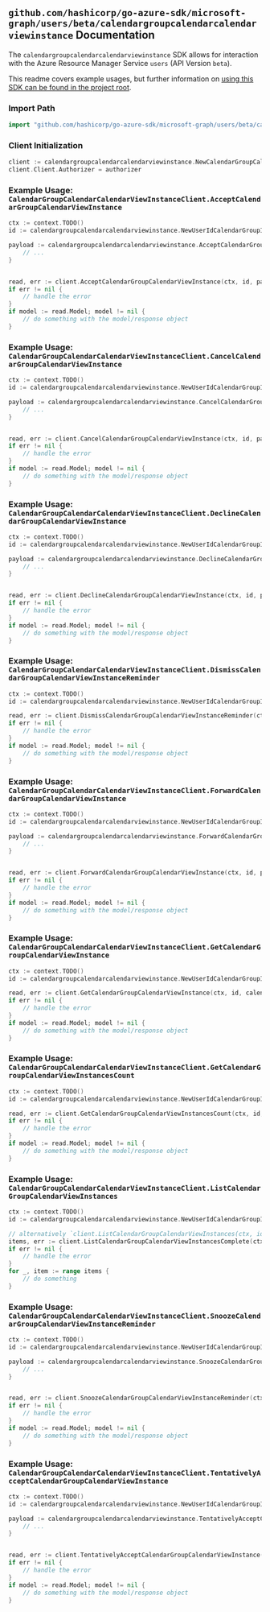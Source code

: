 
## `github.com/hashicorp/go-azure-sdk/microsoft-graph/users/beta/calendargroupcalendarcalendarviewinstance` Documentation

The `calendargroupcalendarcalendarviewinstance` SDK allows for interaction with the Azure Resource Manager Service `users` (API Version `beta`).

This readme covers example usages, but further information on [using this SDK can be found in the project root](https://github.com/hashicorp/go-azure-sdk/tree/main/docs).

### Import Path

```go
import "github.com/hashicorp/go-azure-sdk/microsoft-graph/users/beta/calendargroupcalendarcalendarviewinstance"
```


### Client Initialization

```go
client := calendargroupcalendarcalendarviewinstance.NewCalendarGroupCalendarCalendarViewInstanceClientWithBaseURI("https://management.azure.com")
client.Client.Authorizer = authorizer
```


### Example Usage: `CalendarGroupCalendarCalendarViewInstanceClient.AcceptCalendarGroupCalendarViewInstance`

```go
ctx := context.TODO()
id := calendargroupcalendarcalendarviewinstance.NewUserIdCalendarGroupIdCalendarIdCalendarViewIdInstanceID("userIdValue", "calendarGroupIdValue", "calendarIdValue", "eventIdValue", "eventId1Value")

payload := calendargroupcalendarcalendarviewinstance.AcceptCalendarGroupCalendarViewInstanceRequest{
	// ...
}


read, err := client.AcceptCalendarGroupCalendarViewInstance(ctx, id, payload)
if err != nil {
	// handle the error
}
if model := read.Model; model != nil {
	// do something with the model/response object
}
```


### Example Usage: `CalendarGroupCalendarCalendarViewInstanceClient.CancelCalendarGroupCalendarViewInstance`

```go
ctx := context.TODO()
id := calendargroupcalendarcalendarviewinstance.NewUserIdCalendarGroupIdCalendarIdCalendarViewIdInstanceID("userIdValue", "calendarGroupIdValue", "calendarIdValue", "eventIdValue", "eventId1Value")

payload := calendargroupcalendarcalendarviewinstance.CancelCalendarGroupCalendarViewInstanceRequest{
	// ...
}


read, err := client.CancelCalendarGroupCalendarViewInstance(ctx, id, payload)
if err != nil {
	// handle the error
}
if model := read.Model; model != nil {
	// do something with the model/response object
}
```


### Example Usage: `CalendarGroupCalendarCalendarViewInstanceClient.DeclineCalendarGroupCalendarViewInstance`

```go
ctx := context.TODO()
id := calendargroupcalendarcalendarviewinstance.NewUserIdCalendarGroupIdCalendarIdCalendarViewIdInstanceID("userIdValue", "calendarGroupIdValue", "calendarIdValue", "eventIdValue", "eventId1Value")

payload := calendargroupcalendarcalendarviewinstance.DeclineCalendarGroupCalendarViewInstanceRequest{
	// ...
}


read, err := client.DeclineCalendarGroupCalendarViewInstance(ctx, id, payload)
if err != nil {
	// handle the error
}
if model := read.Model; model != nil {
	// do something with the model/response object
}
```


### Example Usage: `CalendarGroupCalendarCalendarViewInstanceClient.DismissCalendarGroupCalendarViewInstanceReminder`

```go
ctx := context.TODO()
id := calendargroupcalendarcalendarviewinstance.NewUserIdCalendarGroupIdCalendarIdCalendarViewIdInstanceID("userIdValue", "calendarGroupIdValue", "calendarIdValue", "eventIdValue", "eventId1Value")

read, err := client.DismissCalendarGroupCalendarViewInstanceReminder(ctx, id)
if err != nil {
	// handle the error
}
if model := read.Model; model != nil {
	// do something with the model/response object
}
```


### Example Usage: `CalendarGroupCalendarCalendarViewInstanceClient.ForwardCalendarGroupCalendarViewInstance`

```go
ctx := context.TODO()
id := calendargroupcalendarcalendarviewinstance.NewUserIdCalendarGroupIdCalendarIdCalendarViewIdInstanceID("userIdValue", "calendarGroupIdValue", "calendarIdValue", "eventIdValue", "eventId1Value")

payload := calendargroupcalendarcalendarviewinstance.ForwardCalendarGroupCalendarViewInstanceRequest{
	// ...
}


read, err := client.ForwardCalendarGroupCalendarViewInstance(ctx, id, payload)
if err != nil {
	// handle the error
}
if model := read.Model; model != nil {
	// do something with the model/response object
}
```


### Example Usage: `CalendarGroupCalendarCalendarViewInstanceClient.GetCalendarGroupCalendarViewInstance`

```go
ctx := context.TODO()
id := calendargroupcalendarcalendarviewinstance.NewUserIdCalendarGroupIdCalendarIdCalendarViewIdInstanceID("userIdValue", "calendarGroupIdValue", "calendarIdValue", "eventIdValue", "eventId1Value")

read, err := client.GetCalendarGroupCalendarViewInstance(ctx, id, calendargroupcalendarcalendarviewinstance.DefaultGetCalendarGroupCalendarViewInstanceOperationOptions())
if err != nil {
	// handle the error
}
if model := read.Model; model != nil {
	// do something with the model/response object
}
```


### Example Usage: `CalendarGroupCalendarCalendarViewInstanceClient.GetCalendarGroupCalendarViewInstancesCount`

```go
ctx := context.TODO()
id := calendargroupcalendarcalendarviewinstance.NewUserIdCalendarGroupIdCalendarIdCalendarViewID("userIdValue", "calendarGroupIdValue", "calendarIdValue", "eventIdValue")

read, err := client.GetCalendarGroupCalendarViewInstancesCount(ctx, id, calendargroupcalendarcalendarviewinstance.DefaultGetCalendarGroupCalendarViewInstancesCountOperationOptions())
if err != nil {
	// handle the error
}
if model := read.Model; model != nil {
	// do something with the model/response object
}
```


### Example Usage: `CalendarGroupCalendarCalendarViewInstanceClient.ListCalendarGroupCalendarViewInstances`

```go
ctx := context.TODO()
id := calendargroupcalendarcalendarviewinstance.NewUserIdCalendarGroupIdCalendarIdCalendarViewID("userIdValue", "calendarGroupIdValue", "calendarIdValue", "eventIdValue")

// alternatively `client.ListCalendarGroupCalendarViewInstances(ctx, id, calendargroupcalendarcalendarviewinstance.DefaultListCalendarGroupCalendarViewInstancesOperationOptions())` can be used to do batched pagination
items, err := client.ListCalendarGroupCalendarViewInstancesComplete(ctx, id, calendargroupcalendarcalendarviewinstance.DefaultListCalendarGroupCalendarViewInstancesOperationOptions())
if err != nil {
	// handle the error
}
for _, item := range items {
	// do something
}
```


### Example Usage: `CalendarGroupCalendarCalendarViewInstanceClient.SnoozeCalendarGroupCalendarViewInstanceReminder`

```go
ctx := context.TODO()
id := calendargroupcalendarcalendarviewinstance.NewUserIdCalendarGroupIdCalendarIdCalendarViewIdInstanceID("userIdValue", "calendarGroupIdValue", "calendarIdValue", "eventIdValue", "eventId1Value")

payload := calendargroupcalendarcalendarviewinstance.SnoozeCalendarGroupCalendarViewInstanceReminderRequest{
	// ...
}


read, err := client.SnoozeCalendarGroupCalendarViewInstanceReminder(ctx, id, payload)
if err != nil {
	// handle the error
}
if model := read.Model; model != nil {
	// do something with the model/response object
}
```


### Example Usage: `CalendarGroupCalendarCalendarViewInstanceClient.TentativelyAcceptCalendarGroupCalendarViewInstance`

```go
ctx := context.TODO()
id := calendargroupcalendarcalendarviewinstance.NewUserIdCalendarGroupIdCalendarIdCalendarViewIdInstanceID("userIdValue", "calendarGroupIdValue", "calendarIdValue", "eventIdValue", "eventId1Value")

payload := calendargroupcalendarcalendarviewinstance.TentativelyAcceptCalendarGroupCalendarViewInstanceRequest{
	// ...
}


read, err := client.TentativelyAcceptCalendarGroupCalendarViewInstance(ctx, id, payload)
if err != nil {
	// handle the error
}
if model := read.Model; model != nil {
	// do something with the model/response object
}
```
